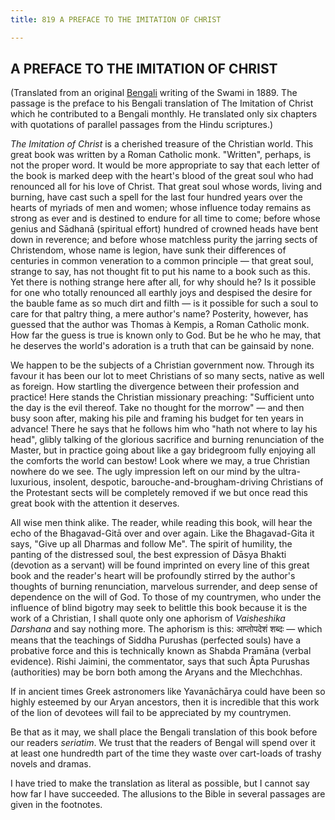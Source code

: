 ```yaml
---
title: 819 A PREFACE TO THE IMITATION OF CHRIST

---
```

  

## A PREFACE TO THE IMITATION OF CHRIST

(Translated from an original [Bengali](b6013_preface.pdf) writing of the
Swami in 1889. The passage is the preface to his Bengali translation of
The Imitation of Christ which he contributed to a Bengali monthly. He
translated only six chapters with quotations of parallel passages from
the Hindu scriptures.)

*The Imitation of Christ* is a cherished treasure of the Christian
world. This great book was written by a Roman Catholic monk. "Written",
perhaps, is not the proper word. It would be more appropriate to say
that each letter of the book is marked deep with the heart's blood of
the great soul who had renounced all for his love of Christ. That great
soul whose words, living and burning, have cast such a spell for the
last four hundred years over the hearts of myriads of men and women;
whose influence today remains as strong as ever and is destined to
endure for all time to come; before whose genius and Sādhanā (spiritual
effort) hundred of crowned heads have bent down in reverence; and before
whose matchless purity the jarring sects of Christendom, whose name is
legion, have sunk their differences of centuries in common veneration to
a common principle — that great soul, strange to say, has not thought
fit to put his name to a book such as this. Yet there is nothing strange
here after all, for why should he? Is it possible for one who totally
renounced all earthly joys and despised the desire for the bauble fame
as so much dirt and filth — is it possible for such a soul to care for
that paltry thing, a mere author's name? Posterity, however, has guessed
that the author was Thomas à Kempis, a Roman Catholic monk. How far the
guess is true is known only to God. But be he who he may, that he
deserves the world's adoration is a truth that can be gainsaid by none.

We happen to be the subjects of a Christian government now. Through its
favour it has been our lot to meet Christians of so many sects, native
as well as foreign. How startling the divergence between their
profession and practice! Here stands the Christian missionary preaching:
"Sufficient unto the day is the evil thereof. Take no thought for the
morrow" — and then busy soon after, making his pile and framing his
budget for ten years in advance! There he says that he follows him who
"hath not where to lay his head", glibly talking of the glorious
sacrifice and burning renunciation of the Master, but in practice going
about like a gay bridegroom fully enjoying all the comforts the world
can bestow! Look where we may, a true Christian nowhere do we see. The
ugly impression left on our mind by the ultra-luxurious, insolent,
despotic, barouche-and-brougham-driving Christians of the Protestant
sects will be completely removed if we but once read this great book
with the attention it deserves.

All wise men think alike. The reader, while reading this book, will hear
the echo of the Bhagavad-Gitā over and over again. Like the
Bhagavad-Gita it says, "Give up all Dharmas and follow Me". The spirit
of humility, the panting of the distressed soul, the best expression of
Dāsya Bhakti (devotion as a servant) will be found imprinted on every
line of this great book and the reader's heart will be profoundly
stirred by the author's thoughts of burning renunciation, marvelous
surrender, and deep sense of dependence on the will of God. To those of
my countrymen, who under the influence of blind bigotry may seek to
belittle this book because it is the work of a Christian, I shall quote
only one aphorism of *Vaisheshika Darshana* and say nothing more. The
aphorism is this: आप्तोपदेशं शब्दः — which means that the teachings of
Siddha Purushas (perfected souls) have a probative force and this is
technically known as Shabda Pramāna (verbal evidence). Rishi Jaimini,
the commentator, says that such Âpta Purushas (authorities) may be born
both among the Aryans and the Mlechchhas.

If in ancient times Greek astronomers like Yavanāchārya could have been
so highly esteemed by our Aryan ancestors, then it is incredible that
this work of the lion of devotees will fail to be appreciated by my
countrymen.

Be that as it may, we shall place the Bengali translation of this book
before our readers *seriatim*. We trust that the readers of Bengal will
spend over it at least one hundredth part of the time they waste over
cart-loads of trashy novels and dramas.

I have tried to make the translation as literal as possible, but I
cannot say how far I have succeeded. The allusions to the Bible in
several passages are given in the footnotes.